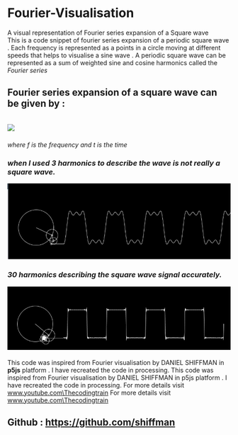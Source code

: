 # Fourier-Visualisation
A visual representation of  Fourier series expansion of a Square wave  
This is a code snippet of fourier series expansion of a periodic square wave . Each frequency is represented as a points in a circle moving at different speeds that helps to visualise a sine wave .
A periodic square wave can be represented as a sum of weighted sine and cosine harmonics called the *Fourier series*
## Fourier series expansion of a square wave can be given by :
## <img src="https://render.githubusercontent.com/render/math?math=F(x)=4/\pi*\Sigma_{k=0}^{\infinity}(\sin(2\pi (2k-1) * ft/(2k-1))">
*where f is the frequency and t is the time* 
### *when I used 3 harmonics to describe the wave is not really a square wave.*
![Image of 3 points](https://github.com/Asohamithran/Fourier-Visualisation/blob/master/1.jpg) <br>
### *30 harmonics describing the square wave signal accurately.*
![Image of 3 points](https://github.com/Asohamithran/Fourier-Visualisation/blob/master/2.jpg) <br>
<br>
This code was inspired from Fourier visualisation by DANIEL SHIFFMAN in **p5js** platform . 
I have recreated the code in processing.
This code was inspired from Fourier visualisation by DANIEL SHIFFMAN in p5js platform . I have recreated the code in processing. For more details visit www.youtube.com\Thecodingtrain
For more details visit www.youtube.com\Thecodingtrain


## Github : https://github.com/shiffman
